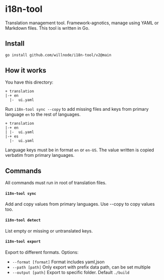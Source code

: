 # i18n-tool

Translation management tool. Framework-agnotics, manage using YAML or Markdown files. This tool is written in Go.

## Install

```sh
go install github.com/willnode/i18n-tool/v2@main
```

## How it works

You have this directory:

```
+ translation
|-+ en
  |-  ui.yaml
```

Run `i18n-tool sync --copy` to add missing files and keys from primary language `en` to the rest of languages.

```
+ translation
|-+ en
| |-  ui.yaml
|-+ es
  |-  ui.yaml
```

Language keys must be in format `en` or `en-US`. The value written is copied verbatim from primary languages.

## Commands

All commands must run in root of translation files.

#### `i18n-tool sync`

Add and copy values from primary languages. Use --copy to copy values too.

#### `i18n-tool detect`

List empty or missing or untranslated keys.

#### `i18n-tool export`

Export to different formats. Options:

+ `--format [format]` Format includes yaml,json
+ `--path [path]` Only export with prefix data path, can be set multiple
+ `--output [path]` Export to specific folder. Default `./build`

